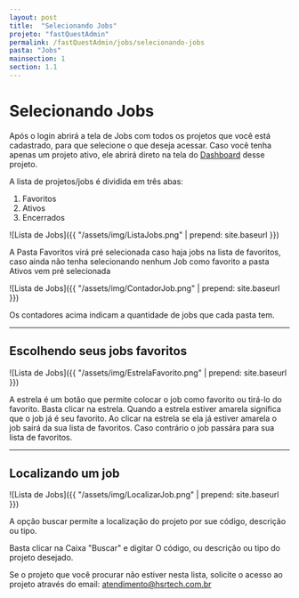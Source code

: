 ```yaml
---
layout: post
title:  "Selecionando Jobs"
projeto: "fastQuestAdmin"
permalink: /fastQuestAdmin/jobs/selecionando-jobs
pasta: "Jobs"
mainsection: 1
section: 1.1
---
```

# Selecionando Jobs

Após o login abrirá a tela de Jobs com todos os projetos que você está cadastrado, para que selecione o que deseja acessar. Caso você tenha apenas um projeto ativo, ele abrirá direto na tela do [Dashboard](/fastQuestAdmin/dashboard) desse projeto.

A lista de projetos/jobs é dividida em três abas:
1. Favoritos
2. Ativos
3. Encerrados

![Lista de Jobs]({{ "/assets/img/ListaJobs.png" | prepend: site.baseurl }})

A Pasta Favoritos virá pré selecionada caso haja jobs na lista de favoritos, caso ainda não tenha selecionando nenhum Job como favorito a pasta Ativos vem pré selecionada

![Lista de Jobs]({{ "/assets/img/ContadorJob.png" | prepend: site.baseurl }})

Os contadores acima indicam a quantidade de jobs que cada pasta tem.

----

## Escolhendo seus jobs favoritos

![Lista de Jobs]({{ "/assets/img/EstrelaFavorito.png" | prepend: site.baseurl }})

A estrela é um botão que permite colocar o job como favorito ou tirá-lo do favorito. Basta clicar na estrela.
Quando a estrela estiver amarela significa que o job já é seu favorito.
Ao clicar na estrela se ela já estiver amarela o job sairá da sua lista de favoritos. Caso contrário o job passára para sua lista de favoritos.

----

## Localizando um job
![Lista de Jobs]({{ "/assets/img/LocalizarJob.png" | prepend: site.baseurl }})

A opção buscar permite a localização do projeto por sue código, descrição ou tipo.

Basta clicar na Caixa "Buscar" e digitar O código, ou descrição ou tipo do projeto desejado.

Se o projeto que você procurar não estiver nesta lista, solicite o acesso ao projeto através do email: atendimento@hsrtech.com.br